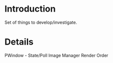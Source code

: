 # Introduction #

Set of things to develop/investigate.

# Details #

PWindow - State/Poll
Image Manager
Render Order